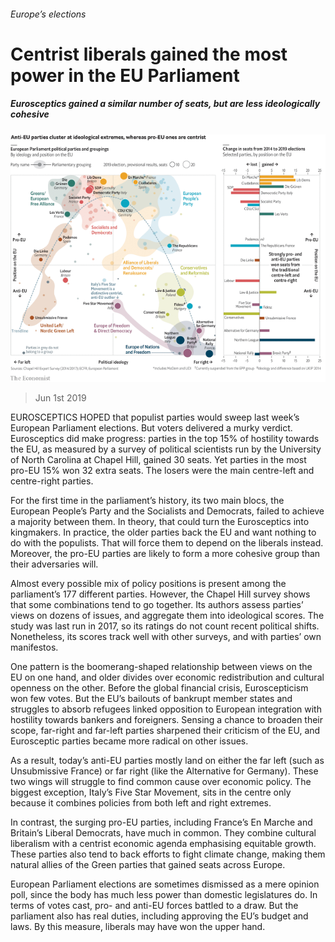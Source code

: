 ###### Europe’s elections

# Centrist liberals gained the most power in the EU Parliament 

##### Eurosceptics gained a similar number of seats, but are less ideologically cohesive 

![image](images/20190601_gdc974.png) 

> Jun 1st 2019 

EUROSCEPTICS HOPED that populist parties would sweep last week’s European Parliament elections. But voters delivered a murky verdict. Eurosceptics did make progress: parties in the top 15% of hostility towards the EU, as measured by a survey of political scientists run by the University of North Carolina at Chapel Hill, gained 30 seats. Yet parties in the most pro-EU 15% won 32 extra seats. The losers were the main centre-left and centre-right parties. 

For the first time in the parliament’s history, its two main blocs, the European People’s Party and the Socialists and Democrats, failed to achieve a majority between them. In theory, that could turn the Eurosceptics into kingmakers. In practice, the older parties back the EU and want nothing to do with the populists. That will force them to depend on the liberals instead. Moreover, the pro-EU parties are likely to form a more cohesive group than their adversaries will. 

Almost every possible mix of policy positions is present among the parliament’s 177 different parties. However, the Chapel Hill survey shows that some combinations tend to go together. Its authors assess parties’ views on dozens of issues, and aggregate them into ideological scores. The study was last run in 2017, so its ratings do not count recent political shifts. Nonetheless, its scores track well with other surveys, and with parties’ own manifestos. 

One pattern is the boomerang-shaped relationship between views on the EU on one hand, and older divides over economic redistribution and cultural openness on the other. Before the global financial crisis, Euroscepticism won few votes. But the EU’s bailouts of bankrupt member states and struggles to absorb refugees linked opposition to European integration with hostility towards bankers and foreigners. Sensing a chance to broaden their scope, far-right and far-left parties sharpened their criticism of the EU, and Eurosceptic parties became more radical on other issues. 

As a result, today’s anti-EU parties mostly land on either the far left (such as Unsubmissive France) or far right (like the Alternative for Germany). These two wings will struggle to find common cause over economic policy. The biggest exception, Italy’s Five Star Movement, sits in the centre only because it combines policies from both left and right extremes. 

In contrast, the surging pro-EU parties, including France’s En Marche and Britain’s Liberal Democrats, have much in common. They combine cultural liberalism with a centrist economic agenda emphasising equitable growth. These parties also tend to back efforts to fight climate change, making them natural allies of the Green parties that gained seats across Europe. 

European Parliament elections are sometimes dismissed as a mere opinion poll, since the body has much less power than domestic legislatures do. In terms of votes cast, pro- and anti-EU forces battled to a draw. But the parliament also has real duties, including approving the EU’s budget and laws. By this measure, liberals may have won the upper hand. 

